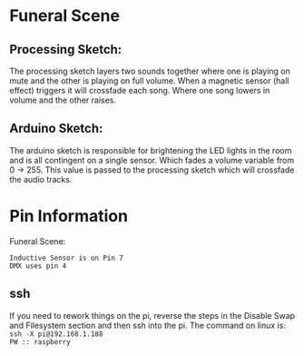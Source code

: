 
# Funeral Scene

## Processing Sketch:

The processing sketch layers two sounds together where one is playing on mute and the other
is playing on full volume. When a magnetic sensor (hall effect) triggers it will crossfade
each song. Where one song lowers in volume and the other raises.

## Arduino Sketch:

The arduino sketch is responsible for brightening the LED lights in the room and is all
contingent on a single sensor. Which fades a volume variable from 0 -> 255. This value
is passed to the processing sketch which will crossfade the audio tracks.

# Pin Information

Funeral Scene:

	Inductive Sensor is on Pin 7
	DMX uses pin 4
## ssh
If you need to rework things on the pi, reverse the steps in the Disable Swap and Filesystem section and
then ssh into the pi. The command on linux is:  
```ssh -X pi@192.168.1.188```  
```PW :: raspberry```
